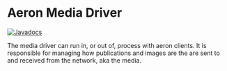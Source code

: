 Aeron Media Driver
===

[![Javadocs](http://www.javadoc.io/badge/io.aeron/aeron-all.svg)](http://www.javadoc.io/doc/io.aeron/aeron-all)

The media driver can run in, or out of, process with aeron clients. It is responsible for managing how publications and images are the are sent to and received from the network, aka the media.
